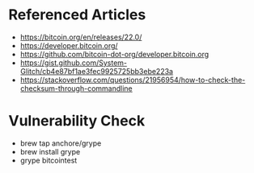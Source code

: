 # Referenced Articles

- <https://bitcoin.org/en/releases/22.0/>
- <https://developer.bitcoin.org/>
- <https://github.com/bitcoin-dot-org/developer.bitcoin.org>
- <https://gist.github.com/System-Glitch/cb4e87bf1ae3fec9925725bb3ebe223a>
- <https://stackoverflow.com/questions/21956954/how-to-check-the-checksum-through-commandline>

# Vulnerability Check

-  brew tap anchore/grype
 - brew install grype
- grype bitcointest
